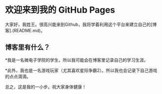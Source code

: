 # 欢迎来到我的 GitHub Pages

大家好，我姓王。很高兴能来到Github，我将学着利用这个平台来建立自己的[博客].(README.md)。

## 博客里有什么？

*我是一名微电子学院的学生，所以我可能会在博客里记录自己的学习生涯。

*此外，我也是一名游戏玩家（尤其喜欢星际争霸2）。所以我也会记录下自己游戏的点点滴滴。

总之，这是我的一小步。祝大家身体健康！
